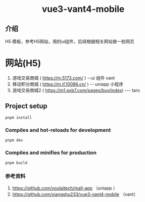 <h1 align="center">vue3-vant4-mobile</h1>

## 介绍
 H5 模板，参考H5网站，用的ui组件，后续根据相关网站做一些网页

# 网站(H5)
1. 游戏交易商城 ( https://m.5173.com/ )  --ui 组件 vant
2. 移动积分商城 ( https://m.jf.10086.cn/ )  -- uniapp 小程序
3. 游戏交易商城2 ( https://m1.pxb7.com/pages/buy/index) --- taro

## Project setup
```
pnpm install
```

### Compiles and hot-reloads for development
```
pnpm dev
```

### Compiles and minifies for production
```
pnpm build
```



### 参考资料
1. https://github.com/youlaitech/mall-app   （uniapp ）
2. https://github.com/xiangshu233/vue3-vant4-mobile  （vant）




